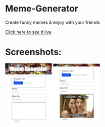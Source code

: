 # Meme-Generator

Create funny memes & enjoy with your friends

<a href = "https://ranjanmangla1.github.io/meme-generator/">Click here to see it live</a>

# Screenshots: 

<img src = "https://github.com/ranjanmangla1/meme-generator/blob/main/screenshot/Screenshot%202022-12-23%20153558.png" width = "30%" height = "30%"/>
<img src = "https://github.com/ranjanmangla1/meme-generator/blob/main/screenshot/Screenshot%202022-12-23%20155145.png" width = "30%" height = "30%"/>
